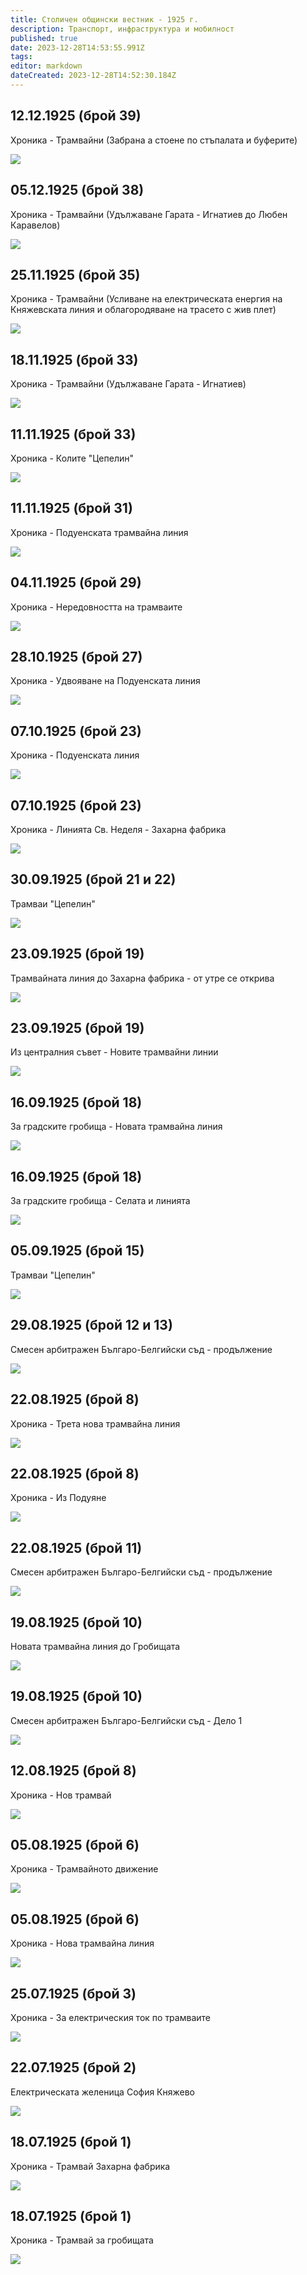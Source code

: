 ```yaml
---
title: Столичен общински вестник - 1925 г.
description: Транспорт, инфраструктура и мобилност
published: true
date: 2023-12-28T14:53:55.991Z
tags: 
editor: markdown
dateCreated: 2023-12-28T14:52:30.184Z
---
```



## 12.12.1925 (брой 39)
Хроника - Трамвайни (Забрана а стоене по стъпалата и буферите)

<img src="https://drive.google.com/uc?id=99999999">

## 05.12.1925 (брой 38)
Хроника - Трамвайни (Удължаване Гарата - Игнатиев до Любен Каравелов)

<img src="https://drive.google.com/uc?id=99999999">

## 25.11.1925 (брой 35)
Хроника - Трамвайни (Усливане на електрическата енергия на Княжевската линия и облагородяване на трасето с жив плет)

<img src="https://drive.google.com/uc?id=99999999">


## 18.11.1925 (брой 33)
Хроника - Трамвайни (Удължаване Гарата - Игнатиев)

<img src="https://drive.google.com/uc?id=99999999">


## 11.11.1925 (брой 33)
Хроника - Колите "Цепелин"

<img src="https://drive.google.com/uc?id=99999999">


## 11.11.1925 (брой 31)
Хроника - Подуенската трамвайна линия

<img src="https://drive.google.com/uc?id=99999999">


## 04.11.1925 (брой 29)
Хроника - Нередовността на трамваите

<img src="https://drive.google.com/uc?id=99999999">


## 28.10.1925 (брой 27)
Хроника - Удвояване на Подуенската линия

<img src="https://drive.google.com/uc?id=99999999">


## 07.10.1925 (брой 23)
Хроника - Подуенската линия

<img src="https://drive.google.com/uc?id=99999999">


## 07.10.1925 (брой 23)
Хроника - Линията Св. Неделя - Захарна фабрика

<img src="https://drive.google.com/uc?id=99999999">


## 30.09.1925 (брой 21 и 22)
Трамваи "Цепелин"

<img src="https://drive.google.com/uc?id=99999999">


## 23.09.1925 (брой 19)
Трамвайната линия до Захарна фабрика - от утре се открива

<img src="https://drive.google.com/uc?id=99999999">


## 23.09.1925 (брой 19)
Из централния съвет - Новите трамвайни линии

<img src="https://drive.google.com/uc?id=99999999">


## 16.09.1925 (брой 18)
За градските гробища - Новата трамвайна линия

<img src="https://drive.google.com/uc?id=99999999">


## 16.09.1925 (брой 18)
За градските гробища - Селата и линията

<img src="https://drive.google.com/uc?id=99999999">


## 05.09.1925 (брой 15)
Трамваи "Цепелин"

<img src="https://drive.google.com/uc?id=99999999">


## 29.08.1925 (брой 12 и 13)
Смесен арбитражен Българо-Белгийски съд - продължение

<img src="https://drive.google.com/uc?id=99999999">


## 22.08.1925 (брой 8)
Хроника - Трета нова трамвайна линия

<img src="https://drive.google.com/uc?id=99999999">


## 22.08.1925 (брой 8)
Хроника - Из Подуяне

<img src="https://drive.google.com/uc?id=99999999">


## 22.08.1925 (брой 11)
Смесен арбитражен Българо-Белгийски съд - продължение

<img src="https://drive.google.com/uc?id=99999999">


## 19.08.1925 (брой 10)
Новата трамвайна линия до Гробищата

<img src="https://drive.google.com/uc?id=99999999">


## 19.08.1925 (брой 10)
Смесен арбитражен Българо-Белгийски съд - Дело 1

<img src="https://drive.google.com/uc?id=99999999">


## 12.08.1925 (брой 8)
Хроника - Нов трамвай

<img src="https://drive.google.com/uc?id=99999999">


## 05.08.1925 (брой 6)
Хроника - Трамвайното движение

<img src="https://drive.google.com/uc?id=99999999">


## 05.08.1925 (брой 6)
Хроника - Нова трамвайна линия

<img src="https://drive.google.com/uc?id=99999999">


## 25.07.1925 (брой 3)
Хроника - За електрическия ток по трамваите

<img src="https://drive.google.com/uc?id=99999999">


## 22.07.1925 (брой 2)
Електрическата желеница София Княжево

<img src="https://drive.google.com/uc?id=99999999">


## 18.07.1925 (брой 1)
Хроника - Трамвай Захарна фабрика

<img src="https://drive.google.com/uc?id=99999999">


## 18.07.1925 (брой 1)
Хроника - Трамвай за гробищата


<img src="https://drive.google.com/uc?id=99999999">

